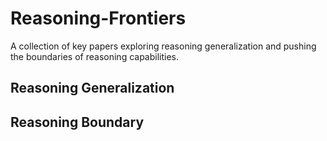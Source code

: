 # Reasoning-Frontiers
A collection of key papers exploring reasoning generalization and pushing the boundaries of reasoning capabilities.

## Reasoning Generalization


## Reasoning Boundary

